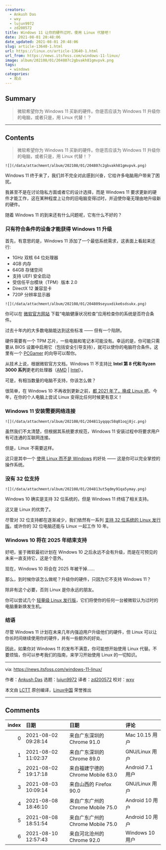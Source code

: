 ```yaml
---
creators:
  - Ankush Das
  - wxy
  - lujun9972
  - zd200572
title: Windows 11 让你的硬件过时，使用 Linux 代替吧！
date: 2021-08-01 20:48:06
date_updated: 2021-08-01 20:48:06
slug: article-13640-1.html
url: https://linux.cn/article-13640-1.html
url_from: https://news.itsfoss.com/windows-11-linux/
image: album/202108/01/204807c2gbvakh81gmvpvk.png
tags:
  - windows
categories:
  - 观点
---
```


## Summary

> 微软希望你为 Windows 11 买新的硬件。你是否应该为 Windows 11 升级你的电脑，或者只是，用 Linux 代替！？

***

<!-- more -->

## Contents

> 
> 微软希望你为 Windows 11 买新的硬件。你是否应该为 Windows 11 升级你的电脑，或者只是，用 Linux 代替！？
> 
> 
> 

`![](/data/attachment/album/202108/01/204807c2gbvakh81gmvpvk.png)`

Windows 11 终于来了，我们并不完全对此感到兴奋，它给许多电脑用户带来了困扰。

我甚至不是在讨论隐私方面或者它的设计选择，而是 Windows 11 要求更新的硬件才能工作，这在某种程度上让你的旧电脑变得过时，并迫使你毫无理由地升级新的硬件。

随着 Windows 11 的到来还有什么问题呢，它有什么不好的？

### 只有符合条件的设备才能获得 Windows 11 升级

首先，有意思的是，Windows 11 添加了一个最低系统需求，这表面上看起来还行:

* 1GHz 双核 64 位处理器
* 4GB 内存
* 64GB 存储空间
* 支持 UEFI 安全启动
* 受信任平台模块（TPM）版本 2.0
* DirectX 12 兼容显卡
* 720P 分辨率显示器

`![](/data/attachment/album/202108/01/204809seyuxdike6sdsukx.png)`

你可以在 [微软官方网站](https://www.microsoft.com/en-us/windows/windows-11) 下载“电脑健康状况检查”应用检查你的系统是否符合条件。

过去十年内的大多数电脑能达到这些标准 —— 但有一个陷阱。

硬件需要有一个 TPM 芯片，一些电脑和笔记本可能没有。幸运的是，你可能只需要从 BIOS 设置中启用它（包括安全引导支持），就可以使你的电脑符合条件。这里有一个 [PCGamer](https://www.pcgamer.com/Windows-11-PC-Health-Check/) 的向导可以帮你。

从技术上说，根据微软官方文档，Windows 11 不支持比 **Intel 第 8 代和 Ryzen 3000 系列**更老的处理器（[AMD](https://docs.microsoft.com/en-us/windows-hardware/design/minimum/supported/windows-11-supported-amd-processors) | [Intel](https://docs.microsoft.com/en-us/windows-hardware/design/minimum/supported/windows-11-supported-intel-processors)）。

可是，有相当数量的电脑不支持，你该怎么做？

很简单，在 Windows 10 不再收到更新之前，[都 2021 年了，换成 Linux 吧](https://news.itsfoss.com/switch-to-linux-in-2021/)。今年，在你的个人电脑上尝试 Linux 变得比任何时候更有意义！

### Windows 11 安装需要网络连接

`![](/data/attachment/album/202108/01/204811yqqqc58q01oqj8jc.png)`

虽然我们不太清楚，但根据其系统要求规范，Windows 11 安装过程中将要求用户有可连通的互联网连接。

但是，Linux 不需要这样。

这只是其中一个 [使用 Linux 而不是 Windows](https://itsfoss.com/linux-better-than-windows/) 的好处 —— 这是你可以完全掌控的操作系统。

### 没有 32 位支持

`![](/data/attachment/album/202108/01/204813ut5qdmy91qa5ymay.png)`

Windows 10 确实是支持 32 位系统的，但是 Windows 11 终结了相关支持。

这又是 Linux 的优势了。

尽管对 32 位支持都在逐渐减少，我们依然有一系列 [支持 32 位系统的 Linux 发行版](https://itsfoss.com/32-bit-linux-distributions/)。或许你的 32 位电脑还能与 Linux 一起工作 10 年。

### Windows 10 将在 2025 年结束支持

好吧，鉴于微软最初计划在 Windows 10 之后永远不会有升级，而是在可预见的未来一直支持它，这是个意外。

现在，Windows 10 将会在 2025 年被干掉……

那么，到时候你该怎么做呢？升级你的硬件，只因为它不支持 Windows 11？

除非有这个必要，否则 Linux 是你永远的朋友。

你可以尝试几个 [轻量级 Linux 发行版](https://itsfoss.com/lightweight-linux-beginners/)，它们将使你的任何一台被微软认为过时的电脑重新焕发生机。

### 结语

尽管 Windows 11 计划在未来几年内强迫用户升级他们的硬件，但 Linux 可以让你长时间继续使用你的硬件，并有一些额外的好处。

因此，如果你对 Windows 11 的发布不满意，你可能想开始使用 Linux 代替。不要烦恼，你可以参考我们的指南，来学习开始使用 Linux 的一切知识。

---

via: <https://news.itsfoss.com/windows-11-linux/>

作者：[Ankush Das](https://news.itsfoss.com/author/ankush/) 选题：[lujun9972](https://github.com/lujun9972) 译者：[zd200572](https://github.com/zd200572) 校对：[wxy](https://github.com/wxy)

本文由 [LCTT](https://github.com/LCTT/TranslateProject) 原创编译，[Linux中国](https://linux.cn/) 荣誉推出

***

## Comments

|   index | 日期                | 日期                                               | 评论                                                                                                       |
|--------:|:--------------------|:---------------------------------------------------|:-----------------------------------------------------------------------------------------------------------|
|       0 | 2021-08-02 09:28:14 | 来自广东深圳的 Chrome 91.0|Mac 10.15 用户          | 试过大部分linux发行版，没有一个用的安心，各种小问题不断                                                    |
|       1 | 2021-08-02 11:02:37 | 来自广东深圳的 Chrome 89.0|GNU/Linux 用户          | Linux在国内的软件生态并不那么好，可代替windows的软件不多，大部分要跑模拟器。                               |
|       2 | 2021-08-02 19:17:18 | 来自福建宁德的 Chrome Mobile 63.0|Android 7.1 用户 | 用了好多的Linux发行版本，最后还是屁颠屁颠的用了Windows 10，只能说Windows平台生态比较好，适合我这种懒狗用户 |
|       3 | 2021-08-03 10:09:14 | 来自山西的 Firefox 90.0|GNU/Linux 用户             | 个人电脑上用Linux是一个发现问题解决问题的过程，享受这个过程吧                                              |
|       4 | 2021-08-08 18:46:10 | 来自广东广州的 Chrome Mobile 75.0|Android 10 用户  | 别想太多。，用win7的电脑不想升级，用10的电脑还想滚回7呢。linux桌面也就图一乐                               |
|       5 | 2021-08-08 18:51:54 | 来自广东广州的 Chrome Mobile 75.0|Android 10 用户  | 浪费时间青春，用来睡觉不香么。到最后你会发现一点解决不了，然后又重装。其实这不是使用，这是接受精神虐待。   |
|       6 | 2021-08-10 12:57:43 | 来自河北沧州的 Chrome 92.0|Windows 10 用户         | linux只是工具，它没网上吹的那么好。                                                                        |
